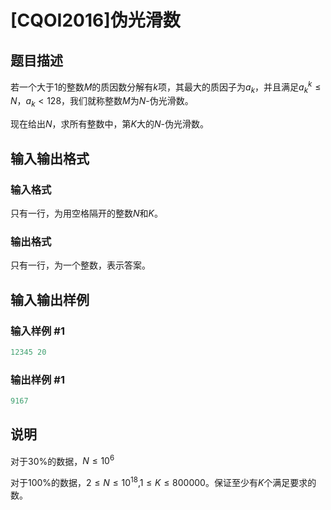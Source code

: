 # [CQOI2016]伪光滑数

## 题目描述

若一个大于$1$的整数$M$的质因数分解有$k$项，其最大的质因子为$a_k$，并且满足$a_{k}^{k}≤N$，$a_k<128$，我们就称整数$M$为$N$-伪光滑数。

现在给出$N$，求所有整数中，第$K$大的$N$-伪光滑数。

## 输入输出格式

### 输入格式

只有一行，为用空格隔开的整数$N$和$K$。

### 输出格式

只有一行，为一个整数，表示答案。

## 输入输出样例

### 输入样例 #1

```cpp
12345 20
```


### 输出样例 #1

```cpp
9167
```


## 说明

对于30%的数据，$N≤10^6$

对于100%的数据，$2≤N≤10^{18}$,$1≤K≤800000$。保证至少有$K$个满足要求的数。

